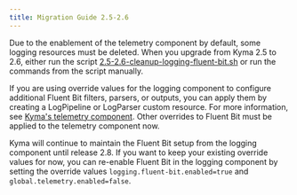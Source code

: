 ```yaml
---
title: Migration Guide 2.5-2.6
---
```


Due to the enablement of the telemetry component by default, some logging resources must be deleted. When you upgrade from Kyma 2.5 to 2.6, either run the script [2.5-2.6-cleanup-logging-fluent-bit.sh](./assets/2.5-2.6-cleanup-logging-fluent-bit.sh) or run the commands from the script manually.

If you are using override values for the logging component to configure additional Fluent Bit filters, parsers, or outputs, you can apply them by creating a LogPipeline or LogParser custom resource. For more information, see [Kyma's telemetry component](./01-overview/main-areas/observability/obsv-04-telemetry-in-kyma.md). Other overrides to Fluent Bit must be applied to the telemetry component now.

Kyma will continue to maintain the Fluent Bit setup from the logging component until release 2.8. If you want to keep your existing override values for now, you can re-enable Fluent Bit in the logging component by setting the override values `logging.fluent-bit.enabled=true` and `global.telemetry.enabled=false`.